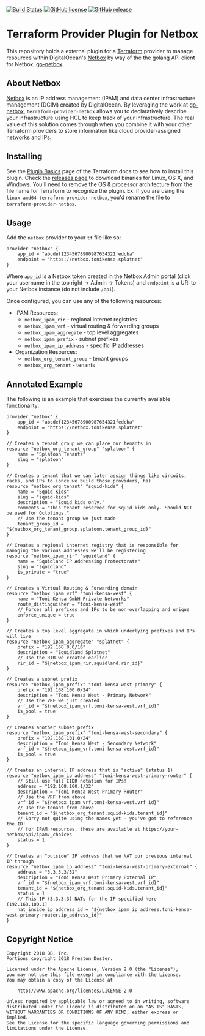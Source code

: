 [![Build Status](https://travis-ci.com/Preskton/terraform-provider-netbox.svg?branch=master)](https://travis-ci.com/Preskton/terraform-provider-netbox) [![GitHub license](https://img.shields.io/github/license/Preskton/terraform-provider-netbox.svg)](https://github.com/Preskton/terraform-provider-netbox/blob/master/LICENSE) [![GitHub release](https://img.shields.io/github/release/Preskton/terraform-provider-netbox.svg)](https://github.com/Preskton/terraform-provider-netbox/releases/)

# Terraform Provider Plugin for Netbox

This repository holds a external plugin for a [Terraform][1] provider to manage resources within DigitalOcean's [Netbox][2] by way of the the golang API client for Netbox, [go-netbox][3].

[1]: https://www.terraform.io/
[2]: https://github.com/digitalocean/netbox
[3]: https://github.com/netbox-community/go-netbox

## About Netbox

[Netbox][2] is an IP address management (IPAM) and data center infrastructure management (DCIM) created by DigitalOcean. By leveraging the work at [go-netbox][3], 
`terraform-provider-netbox` allows you to declaratively describe your infrastructure using HCL to keep track of your infrastructure. The real value of this
solution comes through when you combine it with your other Terraform providers to store information like cloud provider-assigned networks and IPs.

## Installing

See the [Plugin Basics][5] page of the Terraform docs to see how to install this plugin. Check the [releases page][6] to download binaries for
Linux, OS X, and Windows. You'll need to remove the OS & processor architecture from the file name for Terraform to recognize the plugin. Ex: if you are using
the `linux-amd64-terraform-provider-netbox`, you'd rename the file to `terraform-provider-netbox`.

[5]: https://www.terraform.io/docs/plugins/basics.html
[6]: https://github.com/Preskton/terraform-provider-netbox/releases

## Usage

Add the `netbox` provider to your `tf` file like so:

```hcl
provider "netbox" {
    app_id = "abcdef12345678900987654321fedcba"
    endpoint = "https://netbox.tonikensa.splatnet"
}
```

Where `app_id` is a Netbox token created in the Netbox Admin portal (click your username in the top right -> Admin -> Tokens) and `endpoint` is a URI to your Netbox instance (do not include `/api`).

Once configured, you can use any of the following resources:

- IPAM Resources:
  - `netbox_ipam_rir` - regional internet registries
  - `netbox_ipam_vrf` - virtual routing & forwarding groups
  - `netbox_ipam_aggregate` - top level aggregates
  - `netbox_ipam_prefix` - subnet prefixes
  - `netbox_ipam_ip_address` - specific IP addresses
- Organization Resources:
  - `netbox_org_tenant_group` - tenant groups
  - `netbox_org_tenant` - tenants

## Annotated Example

The following is an example that exercises the currently available functionality:

```hcl
provider "netbox" {
    app_id = "abcdef12345678900987654321fedcba"
    endpoint = "https://netbox.tonikensa.splatnet"
}

// Creates a tenant group we can place our tenants in
resource "netbox_org_tenant_group" "splatoon" {
    name = "Splatoon Tenants"
    slug = "splatoon"
}

// Creates a tenant that we can later assign things like circuits, racks, and IPs to (once we build those providers, ha)
resource "netbox_org_tenant" "squid-kids" {
    name = "Squid Kids"
    slug = "squid-kids"
    description = "Squid kids only."
    comments = "This tenant reserved for squid kids only. Should NOT be used for Octolings."
    // Use the tenant group we just made
    tenant_group_id = "${netbox_org_tenant_group.splatoon.tenant_group_id}"
}

// Creates a regional internet registry that is responsible for managing the various addresses we'll be registering
resource "netbox_ipam_rir" "squidland" {
    name = "Squidland IP Addressing Protectorate"
    slug = "squidland"
    is_private = "true"
}

// Creates a Virtual Routing & Forwarding domain
resource "netbox_ipam_vrf" "toni-kensa-west" {
    name = "Toni Kensa GmbH Private Networks"
    route_distinguisher = "toni-kensa-west"
    // Forces all prefixes and IPs to be non-overlapping and unique
    enforce_unique = true
}

// Creates a top level aggregate in which underlying prefixes and IPs will live
resource "netbox_ipam_aggregate" "splatnet" {
    prefix = "192.168.0.0/16"
    description = "Squidland Splatnet"
    // Use the RIR we created earlier
    rir_id = "${netbox_ipam_rir.squidland.rir_id}"
}

// Creates a subnet prefix
resource "netbox_ipam_prefix" "toni-kensa-west-primary" {
    prefix = "192.168.100.0/24"
    description = "Toni Kensa West - Primary Network"
    // Use the VRF we just created
    vrf_id = "${netbox_ipam_vrf.toni-kensa-west.vrf_id}"
    is_pool = true    
}

// Creates another subnet prefix
resource "netbox_ipam_prefix" "toni-kensa-west-secondary" {
    prefix = "192.168.101.0/24"
    description = "Toni Kensa West - Secondary Network"
    vrf_id = "${netbox_ipam_vrf.toni-kensa-west.vrf_id}"
    is_pool = true    
}

// Creates an internal IP address that is "active" (status 1)
resource "netbox_ipam_ip_address" "toni-kensa-west-primary-router" {
    // Still use full CIDR notation for IPs!
    address = "192.168.100.1/32"
    description = "Toni Kensa West Primary Router"
    // Use the VRF from above
    vrf_id = "${netbox_ipam_vrf.toni-kensa-west.vrf_id}"
    // Use the tenant from above
    tenant_id = "${netbox_org_tenant.squid-kids.tenant_id}"
    // Sorry not quite using the names yet - you've got to reference the ID!
    // for IPAM resources, these are available at https://your-netbox/api/ipam/_choices
    status = 1
}

// Creates an "outside" IP address that we NAT our previous internal IP through
resource "netbox_ipam_ip_address" "toni-kensa-west-primary-external" {
    address = "3.3.3.3/32"
    description = "Toni Kensa West Primary External IP"
    vrf_id = "${netbox_ipam_vrf.toni-kensa-west.vrf_id}"
    tenant_id = "${netbox_org_tenant.squid-kids.tenant_id}"
    status = 1
    // This IP (3.3.3.3) NATs for the IP specified here (192.168.100.1)
    nat_inside_ip_address_id = "${netbox_ipam_ip_address.toni-kensa-west-primary-router.ip_address_id}"
}
```

## Copyright Notice

```
Copyright 2018 BB, Inc.
Portions copyright 2018 Preston Doster.

Licensed under the Apache License, Version 2.0 (the "License");
you may not use this file except in compliance with the License.
You may obtain a copy of the License at

    http://www.apache.org/licenses/LICENSE-2.0

Unless required by applicable law or agreed to in writing, software
distributed under the License is distributed on an "AS IS" BASIS,
WITHOUT WARRANTIES OR CONDITIONS OF ANY KIND, either express or implied.
See the License for the specific language governing permissions and
limitations under the License.
```
